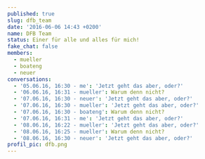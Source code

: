 ```yaml
---
published: true
slug: dfb_team
date: '2016-06-06 14:43 +0200'
name: DFB Team
status: Einer für alle und alles für mich!
fake_chat: false
members:
  - mueller
  - boateng
  - neuer
conversations:
  - '05.06.16, 16:30 - me': 'Jetzt geht das aber, oder?'
  - '06.06.16, 16:31 - mueller': Warum denn nicht?
  - '07.06.16, 16:30 - neuer': 'Jetzt geht das aber, oder?'
  - '07.06.16, 16:30 - mueller': 'Jetzt geht das aber, oder?'
  - '07.06.16, 16:30 - boateng': Warum denn nicht?
  - '07.06.16, 16:31 - me': 'Jetzt geht das aber, oder?'
  - '08.06.16, 16:22 - mueller': 'Jetzt geht das aber, oder?'
  - '08.06.16, 16:25 - mueller': Warum denn nicht?
  - '08.06.16, 16:30 - neuer': 'Jetzt geht das aber, oder?'
profil_pic: dfb.png
---
```


